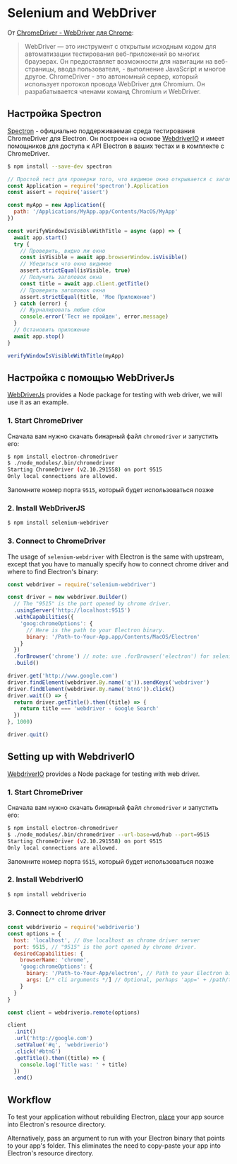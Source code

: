 # Selenium and WebDriver

От [ChromeDriver - WebDriver для Chrome][chrome-driver]:

> WebDriver — это инструмент с открытым исходным кодом для автоматизации тестирования веб-приложений во многих браузерах. Он предоставляет возможности для навигации на веб-страницы, ввода пользователя, - выполнение JavaScript и многое другое. ChromeDriver - это автономный сервер, который использует протокол провода WebDriver для Chromium. Он разрабатывается членами команд Chromium и WebDriver.

## Настройка Spectron

[Spectron][spectron] - официально поддерживаемая среда тестирования ChromeDriver для Electron. Он построен на основе [WebdriverIO](https://webdriver.io/) и имеет помощников для доступа к API Electron в ваших тестах и в комплекте с ChromeDriver.

```sh
$ npm install --save-dev spectron
```

```javascript
// Простой тест для проверки того, что видимое окно открывается с заголовком
const Application = require('spectron').Application
const assert = require('assert')

const myApp = new Application({
  path: '/Applications/MyApp.app/Contents/MacOS/MyApp'
})

const verifyWindowIsVisibleWithTitle = async (app) => {
  await app.start()
  try {
    // Проверить, видно ли окно
    const isVisible = await app.browserWindow.isVisible()
    // Убедиться что окно видимое
    assert.strictEqual(isVisible, true)
    // Получить заголовок окна
    const title = await app.client.getTitle()
    // Проверить заголовок окна
    assert.strictEqual(title, 'Мое Приложение')
  } catch (error) {
    // Журналировать любые сбои
    console.error('Тест не пройден', error.message)
  }
  // Остановить приложение
  await app.stop()
}

verifyWindowIsVisibleWithTitle(myApp)
```

## Настройка с помощью WebDriverJs

[WebDriverJs](https://www.selenium.dev/selenium/docs/api/javascript/index.html) provides a Node package for testing with web driver, we will use it as an example.

### 1. Start ChromeDriver

Сначала вам нужно скачать бинарный файл `chromedriver` и запустить его:

```sh
$ npm install electron-chromedriver
$ ./node_modules/.bin/chromedriver
Starting ChromeDriver (v2.10.291558) on port 9515
Only local connections are allowed.
```

Запомните номер порта `9515`, который будет использоваться позже

### 2. Install WebDriverJS

```sh
$ npm install selenium-webdriver
```

### 3. Connect to ChromeDriver

The usage of `selenium-webdriver` with Electron is the same with upstream, except that you have to manually specify how to connect chrome driver and where to find Electron's binary:

```javascript
const webdriver = require('selenium-webdriver')

const driver = new webdriver.Builder()
  // The "9515" is the port opened by chrome driver.
  .usingServer('http://localhost:9515')
  .withCapabilities({
    'goog:chromeOptions': {
      // Here is the path to your Electron binary.
      binary: '/Path-to-Your-App.app/Contents/MacOS/Electron'
    }
  })
  .forBrowser('chrome') // note: use .forBrowser('electron') for selenium-webdriver <= 3.6.0
  .build()

driver.get('http://www.google.com')
driver.findElement(webdriver.By.name('q')).sendKeys('webdriver')
driver.findElement(webdriver.By.name('btnG')).click()
driver.wait(() => {
  return driver.getTitle().then((title) => {
    return title === 'webdriver - Google Search'
  })
}, 1000)

driver.quit()
```

## Setting up with WebdriverIO

[WebdriverIO](https://webdriver.io/) provides a Node package for testing with web driver.

### 1. Start ChromeDriver

Сначала вам нужно скачать бинарный файл `chromedriver` и запустить его:

```sh
$ npm install electron-chromedriver
$ ./node_modules/.bin/chromedriver --url-base=wd/hub --port=9515
Starting ChromeDriver (v2.10.291558) on port 9515
Only local connections are allowed.
```

Запомните номер порта `9515`, который будет использоваться позже

### 2. Install WebdriverIO

```sh
$ npm install webdriverio
```

### 3. Connect to chrome driver

```javascript
const webdriverio = require('webdriverio')
const options = {
  host: 'localhost', // Use localhost as chrome driver server
  port: 9515, // "9515" is the port opened by chrome driver.
  desiredCapabilities: {
    browserName: 'chrome',
    'goog:chromeOptions': {
      binary: '/Path-to-Your-App/electron', // Path to your Electron binary.
      args: [/* cli arguments */] // Optional, perhaps 'app=' + /path/to/your/app/
    }
  }
}

const client = webdriverio.remote(options)

client
  .init()
  .url('http://google.com')
  .setValue('#q', 'webdriverio')
  .click('#btnG')
  .getTitle().then((title) => {
    console.log('Title was: ' + title)
  })
  .end()
```

## Workflow

To test your application without rebuilding Electron, [place](https://github.com/electron/electron/blob/master/docs/tutorial/application-distribution.md) your app source into Electron's resource directory.

Alternatively, pass an argument to run with your Electron binary that points to your app's folder. This eliminates the need to copy-paste your app into Electron's resource directory.

[chrome-driver]: https://sites.google.com/a/chromium.org/chromedriver/
[spectron]: https://electronjs.org/spectron
